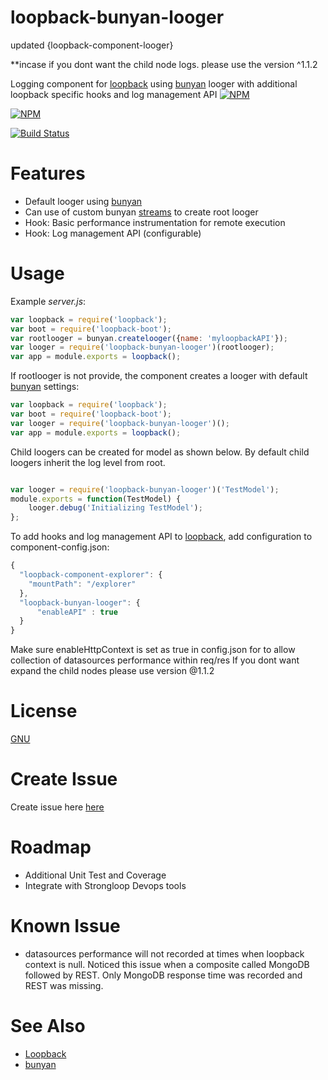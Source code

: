 # loopback-bunyan-looger
updated   {loopback-component-looger}
 
 **incase if you dont want the child node logs. please use the version ^1.1.2
 
Logging component for [loopback] using [bunyan] looger with additional loopback specific hooks and log management API
[![NPM](https://nodei.co/npm/loopback-bunyan-looger.png?downloads=true)](https://nodei.co/npm/loopback-bunyan-looger/)

 [![NPM](https://nodei.co/npm-dl/loopback-bunyan-looger.png?months=3&height=3)](https://nodei.co/npm/loopback-bunyan-looger/)


[![Build Status](https://travis-ci.org/saikatharryc/loopback-bunyan-looger.svg?branch=master)](https://travis-ci.org/saikatharryc/loopback-bunyan-looger)


# Features

- Default looger using [bunyan]
- Can use of custom bunyan [streams] to create root looger
- Hook: Basic performance instrumentation for remote execution
- Hook: Log management API (configurable)

# Usage

Example _server.js_:

```js
var loopback = require('loopback');
var boot = require('loopback-boot');
var rootlooger = bunyan.createlooger({name: 'myloopbackAPI'});
var looger = require('loopback-bunyan-looger')(rootlooger);
var app = module.exports = loopback();

```

If rootlooger is not provide, the component creates a looger with default
 [bunyan] settings:

```js
var loopback = require('loopback');
var boot = require('loopback-boot');
var looger = require('loopback-bunyan-looger')();
var app = module.exports = loopback();

```

Child loogers can be created for model as shown below. By default child loogers
inherit the log level from root.

```js

var looger = require('loopback-bunyan-looger')('TestModel');
module.exports = function(TestModel) {
    looger.debug('Initializing TestModel');
};

```

To add hooks and log management API to [loopback], add configuration to component-config.json:

```js
{
  "loopback-component-explorer": {
    "mountPath": "/explorer"
  },
  "loopback-bunyan-looger": {
      "enableAPI" : true
  }
}

```
Make sure enableHttpContext is set as true in config.json for to allow collection
 of datasources performance within req/res
If you dont want expand the child nodes please use version @1.1.2
# License

[GNU](https://github.com/saikatharryc/loopback-bunyan-looger/blob/master/LICENSE)
 
# Create Issue
  Create issue here [here](https://github.com/saikatharryc/loopback-bunyan-looger/issues)

# Roadmap
- Additional Unit Test and Coverage
- Integrate with Strongloop Devops tools

# Known Issue
- datasources performance will not recorded at times when loopback context is null. Noticed this issue when a composite called MongoDB followed by REST. Only MongoDB response time was recorded and REST was missing.

# See Also

- [Loopback][loopback]
- [bunyan][bunyan]

[bunyan]: https://github.com/trentm/node-bunyan
[loopback]: http://loopback.io
[streams]: https://github.com/trentm/node-bunyan#streams
